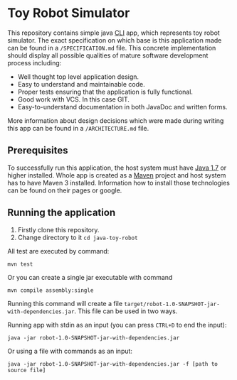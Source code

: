 Toy Robot Simulator
===================
This repository contains simple java [CLI](http://en.wikipedia.org/wiki/Command-line_interface) app, which represents toy robot simulator. The exact specification on which base is this application made can be found in a `/SPECIFICATION.md` file. This concrete implementation should display all possible qualities of mature software development process including:

* Well thought top level application design.
* Easy to understand and maintainable code.
* Proper tests ensuring that the application is fully functional.
* Good work with VCS. In this case GIT.
* Easy-to-understand documentation in both JavaDoc and written forms.

More information about design decisions which were made during writing this app can be found in a `/ARCHITECTURE.md` file.

Prerequisites
-------------
To successfully run this application, the host system must have [Java 1.7](https://www.java.com/en/download/) or higher installed.
Whole app is created as a [Maven](http://maven.apache.org/what-is-maven.html) project and host system has to have Maven 3 installed. Information how to install those technologies can be found on their pages or google.

Running the application
-----------------------
1. Firstly clone this repository.
2. Change directory to it `cd java-toy-robot`

All test are executed by command:

    mvn test
    
Or you can create a single jar executable with command

    mvn compile assembly:single

Running this command will create a file `target/robot-1.0-SNAPSHOT-jar-with-dependencies.jar`. This file can be used in two ways.

Running app with stdin as an input (you can press `CTRL+D` to end the input):

    java -jar robot-1.0-SNAPSHOT-jar-with-dependencies.jar
    
Or using a file with commands as an input:

    java -jar robot-1.0-SNAPSHOT-jar-with-dependencies.jar -f [path to source file]
